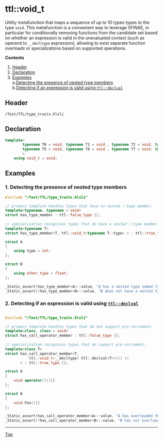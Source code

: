 # ttl::void_t

Utility metafunction that maps a sequence of up to 10 types types to the type `void`. This metafunction is a convenient way to leverage SFINAE, in particular for conditionally removing functions from the candidate set based on whether an expression is valid in the unevaluated context (such as operand to `__decltype` expression), allowing to exist separate function overloads or specializations based on supported operations.

**Contents**
1. [Header](#header)
2. [Declaration](#declaration)
3. [Examples](#examples)<br>
a.[Detecting the presence of nested type members](#1-detecting-the-presence-of-nested-type-members)<br>
b.[Detecting if an expression is valid using `ttl::declval`](#2-detecting-if-an-expression-is-valid-using-ttldeclval)

## Header

`/Test/TTL/type_traits.hlsli`

## Declaration

```c++
template<
        typename T0 = void, typename T1 = void , typename T2 = void, typename T3 = void, typename T4 = void,
        typename T5 = void, typename T6 = void , typename T7 = void, typename T8 = void, typename T9 = void
        >
    using void_t = void;
```

## Examples

### 1. Detecting the presence of nested type members

```c++
#include "/Test/TTL/type_traits.hlsli"

// primary template handles types that have no nested ::type member:
template<typename, typename = void>
struct has_type_member : ttl::false_type {};
 
// specialization recognizes types that do have a nested ::type member:
template<typename T>
struct has_type_member<T, ttl::void_t<typename T::type> > : ttl::true_type {};

struct A
{
    using type = int;
};

struct B
{
    using other_type = float;
};

_Static_assert(has_type_member<A>::value, "A has a nested type named type so this will be true");
_Static_assert(!has_type_member<B>::value, "B does not have a nested type named type so this will be false");

```

### 2. Detecting if an expression is valid using [`ttl::declval`](./DeclVal.md)

```c++

#include "/Test/TTL/type_traits.hlsli"

// primary template handles types that do not support pre-increment:
template<class, class = void>
struct has_call_operator_member : ttl::false_type {};
 
// specialization recognizes types that do support pre-increment:
template<class T>
struct has_call_operator_member<T,
           ttl::void_t<__decltype( ttl::declval<T>()() )>
       > : ttl::true_type {};

struct A
{
    void operator()(){}
};

struct B
{
    void Foo(){}
};

_Static_assert(has_call_operator_member<A>::value, "A has overloaded the call operator so this will be true");
_Static_assert(!has_call_operator_member<B>::value, "B has not overloaded the call operator so this will be false");

```
---

[Top](#ttlvoid_t)